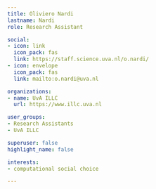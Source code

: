 ```yaml
---
title: Oliviero Nardi
lastname: Nardi
role: Research Assistant

social:
- icon: link
  icon_pack: fas
  link: https://staff.science.uva.nl/o.nardi/
- icon: envelope
  icon_pack: fas
  link: mailto:o.nardi@uva.nl

organizations:
- name: UvA ILLC
  url: https://www.illc.uva.nl

user_groups:
- Research Assistants
- UvA ILLC

superuser: false
highlight_name: false

interests:
- computational social choice

---
```



